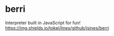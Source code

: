 # berri
Interpreter built in JavaScript for fun!
https://img.shields.io/tokei/lines/github/jsines/berri
